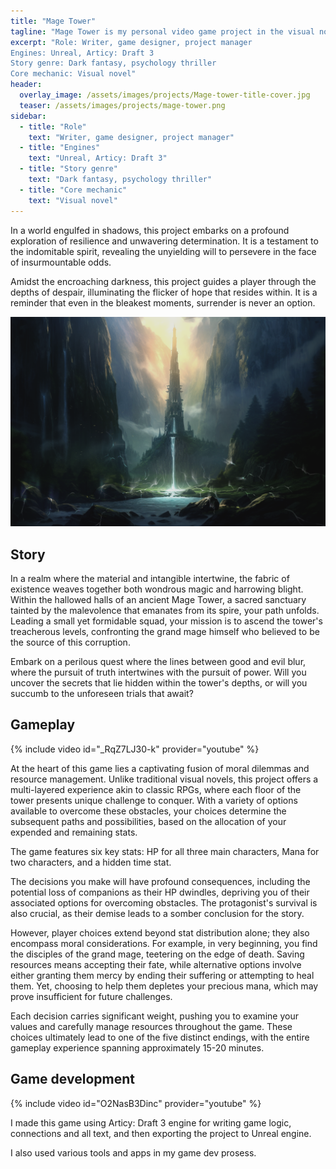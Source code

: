```yaml
---
title: "Mage Tower"
tagline: "Mage Tower is my personal video game project in the visual novel genre. This one-shot game experience lets players dive deep into a psychological thriller in a dark fantasy setting and go through neat and fully charged adventure making tough morally complicated and meaningful decisions that have a big impact on the ending."
excerpt: "Role: Writer, game designer, project manager
Engines: Unreal, Articy: Draft 3
Story genre: Dark fantasy, psychology thriller
Core mechanic: Visual novel"
header:
  overlay_image: /assets/images/projects/Mage-tower-title-cover.jpg
  teaser: /assets/images/projects/mage-tower.png
sidebar:
  - title: "Role"
    text: "Writer, game designer, project manager"
  - title: "Engines"
    text: "Unreal, Articy: Draft 3"
  - title: "Story genre"
    text: "Dark fantasy, psychology thriller"
  - title: "Core mechanic"
    text: "Visual novel"
---
```


In a world engulfed in shadows, this project embarks on a profound exploration of resilience and unwavering determination. It is a testament to the indomitable spirit, revealing the unyielding will to persevere in the face of insurmountable odds.

Amidst the encroaching darkness, this project guides a player through the depths of despair, illuminating the flicker of hope that resides within. It is a reminder that even in the bleakest moments, surrender is never an option.

![image-left](/assets/images/projects/mage-tower.png)

## Story

In a realm where the material and intangible intertwine, the fabric of existence weaves together both wondrous magic and harrowing blight. Within the hallowed halls of an ancient Mage Tower, a sacred sanctuary tainted by the malevolence that emanates from its spire, your path unfolds. Leading a small yet formidable squad, your mission is to ascend the tower's treacherous levels, confronting the grand mage himself who believed to be the source of this corruption.

Embark on a perilous quest where the lines between good and evil blur, where the pursuit of truth intertwines with the pursuit of power. Will you uncover the secrets that lie hidden within the tower's depths, or will you succumb to the unforeseen trials that await?

## Gameplay

{% include video id="_RqZ7LJ30-k" provider="youtube" %}

At the heart of this game lies a captivating fusion of moral dilemmas and resource management. Unlike traditional visual novels, this project offers a multi-layered experience akin to classic RPGs, where each floor of the tower presents unique challenge to conquer. With a variety of options available to overcome these obstacles, your choices determine the subsequent paths and possibilities, based on the allocation of your expended and remaining stats.

The game features six key stats: HP for all three main characters, Mana for two characters, and a hidden time stat.

The decisions you make will have profound consequences, including the potential loss of companions as their HP dwindles, depriving you of their associated options for overcoming obstacles. The protagonist's survival is also crucial, as their demise leads to a somber conclusion for the story.

However, player choices extend beyond stat distribution alone; they also encompass moral considerations. For example, in very beginning, you find the disciples of the grand mage, teetering on the edge of death. Saving resources means accepting their fate, while alternative options involve either granting them mercy by ending their suffering or attempting to heal them. Yet, choosing to help them depletes your precious mana, which may prove insufficient for future challenges.

Each decision carries significant weight, pushing you to examine your values and carefully manage resources throughout the game. These choices ultimately lead to one of the five distinct endings, with the entire gameplay experience spanning approximately 15-20 minutes.

## Game development

{% include video id="O2NasB3Dinc" provider="youtube" %}

I made this game using Articy: Draft 3 engine for writing game logic, connections and all text, and then exporting the project to Unreal engine.

I also used various tools and apps in my game dev prosess.


